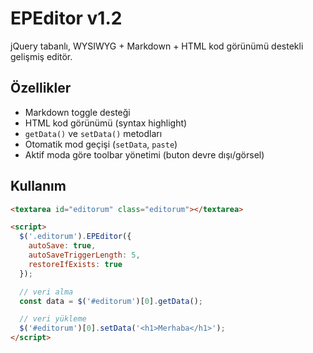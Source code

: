 # EPEditor v1.2

jQuery tabanlı, WYSIWYG + Markdown + HTML kod görünümü destekli gelişmiş editör.

## Özellikler
- Markdown toggle desteği
- HTML kod görünümü (syntax highlight)
- `getData()` ve `setData()` metodları
- Otomatik mod geçişi (`setData`, `paste`)
- Aktif moda göre toolbar yönetimi (buton devre dışı/görsel)

## Kullanım
```html
<textarea id="editorum" class="editorum"></textarea>

<script>
  $('.editorum').EPEditor({
    autoSave: true,
    autoSaveTriggerLength: 5,
    restoreIfExists: true
  });

  // veri alma
  const data = $('#editorum')[0].getData();

  // veri yükleme
  $('#editorum')[0].setData('<h1>Merhaba</h1>');
</script>
